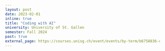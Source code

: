 ```yaml
---
layout: post
date: 2023-02-01
inline: true
title: "Coding with AI"
university: University of St. Gallen
semester: Fall 2024
past: true
external_page: https://courses.unisg.ch/event/events/by-term/b6758836-d1d0-4731-a030-852322ebc880/14660192
---
```

